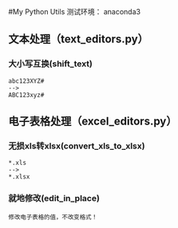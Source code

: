 #My Python Utils
测试环境： anaconda3    
## 文本处理（text_editors.py）
### 大小写互换(shift_text)
```text
abc123XYZ#
-->
ABC123xyz#
```
## 电子表格处理（excel_editors.py）
### 无损xls转xlsx(convert_xls_to_xlsx)
```text
*.xls
-->
*.xlsx
```
### 就地修改(edit_in_place)
```text
修改电子表格的值，不改变格式！
```